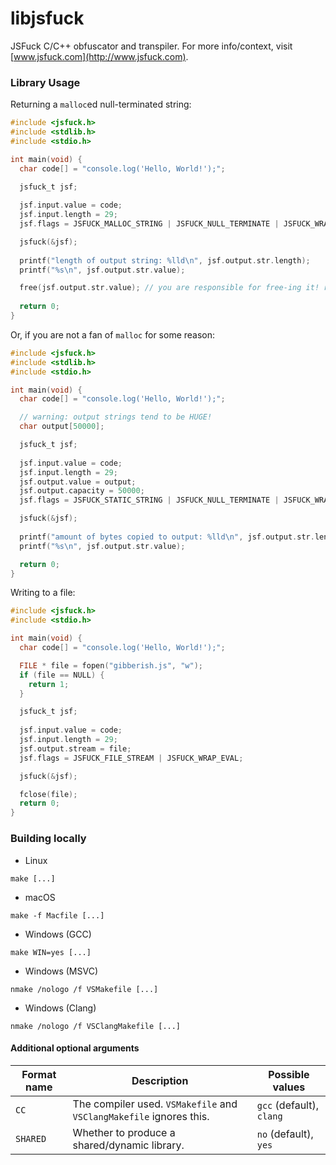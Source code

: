 # libjsfuck
JSFuck C/C++ obfuscator and transpiler. For more info/context, visit [www.jsfuck.com](http://www.jsfuck.com).

### Library Usage

Returning a `malloc`ed null-terminated string:

```c
#include <jsfuck.h>
#include <stdlib.h>
#include <stdio.h>

int main(void) {
  char code[] = "console.log('Hello, World!');";

  jsfuck_t jsf;
  
  jsf.input.value = code;
  jsf.input.length = 29;
  jsf.flags = JSFUCK_MALLOC_STRING | JSFUCK_NULL_TERMINATE | JSFUCK_WRAP_EVAL;

  jsfuck(&jsf);
  
  printf("length of output string: %lld\n", jsf.output.str.length);
  printf("%s\n", jsf.output.str.value);

  free(jsf.output.str.value); // you are responsible for free-ing it! remember!
  
  return 0;
}
```

Or, if you are not a fan of `malloc` for some reason:

```c
#include <jsfuck.h>
#include <stdlib.h>
#include <stdio.h>

int main(void) {
  char code[] = "console.log('Hello, World!');";

  // warning: output strings tend to be HUGE!
  char output[50000];

  jsfuck_t jsf;
  
  jsf.input.value = code;
  jsf.input.length = 29;
  jsf.output.value = output;
  jsf.output.capacity = 50000;
  jsf.flags = JSFUCK_STATIC_STRING | JSFUCK_NULL_TERMINATE | JSFUCK_WRAP_EVAL;

  jsfuck(&jsf);
  
  printf("amount of bytes copied to output: %lld\n", jsf.output.str.length);
  printf("%s\n", jsf.output.str.value);

  return 0;
}
```

Writing to a file:

```c
#include <jsfuck.h>
#include <stdio.h>

int main(void) {
  char code[] = "console.log('Hello, World!');";

  FILE * file = fopen("gibberish.js", "w");
  if (file == NULL) {
    return 1;
  }

  jsfuck_t jsf;
  
  jsf.input.value = code;
  jsf.input.length = 29;
  jsf.output.stream = file;
  jsf.flags = JSFUCK_FILE_STREAM | JSFUCK_WRAP_EVAL;

  jsfuck(&jsf);

  fclose(file);
  return 0;
}
```

### Building locally

- Linux
```
make [...]
```
- macOS
```
make -f Macfile [...]
```
- Windows (GCC)
```
make WIN=yes [...]
```
- Windows (MSVC)
```
nmake /nologo /f VSMakefile [...]
```
- Windows (Clang)
```
nmake /nologo /f VSClangMakefile [...]
```

#### Additional optional arguments

| Format name | Description | Possible values |
|----|----|----|
| `CC` | The compiler used. `VSMakefile` and `VSClangMakefile` ignores this. | `gcc` (default), `clang` |
| `SHARED` | Whether to produce a shared/dynamic library. | `no` (default), `yes` |
